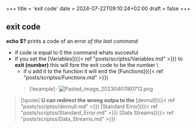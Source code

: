 +++
title = 'exit code'
date = 2024-07-22T09:10:24+02:00
draft = false
+++

## exit code 

**echo $?** prints a code of an error *of the last command*
- if code is equal to 0 the command whats succesful
- if you set the [Variables]({{< ref "posts/scriptss/Variables.md" >}}) to **exit (number)** this will fore the exit code to be the number \
	- if u add it to the function it will end the [Functions]({{< ref "posts/scriptss/Functions.md" >}})
	>[!example]-
	> ![Pasted_image_20230401160713.png](/Notes/Pasted_image_20230401160713.png)

>[!quote] **U can redirect the wrong outpu to the** [devnull]({{< ref "posts/scriptss/devnull.md" >}})
> [Standard Error]({{< ref "posts/scriptss/Standard_Error.md" >}}) [Data Streams]({{< ref "posts/scriptss/Data_Streams.md" >}})
